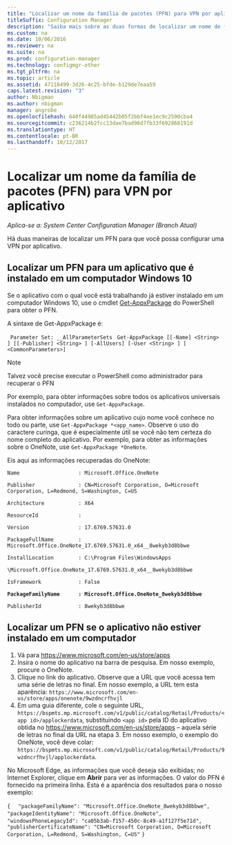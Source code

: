 ```yaml
---
title: "Localizar um nome da família de pacotes (PFN) para VPN por aplicativo"
titleSuffix: Configuration Manager
description: "Saiba mais sobre as duas formas de localizar um nome de família de pacotes para que você possa configurar uma VPN por aplicativo."
ms.custom: na
ms.date: 10/06/2016
ms.reviewer: na
ms.suite: na
ms.prod: configuration-manager
ms.technology: configmgr-other
ms.tgt_pltfrm: na
ms.topic: article
ms.assetid: 47118499-3d26-4c25-bfde-b129de7eaa59
caps.latest.revision: "3"
author: Nbigman
ms.author: nbigman
manager: angrobe
ms.openlocfilehash: 640f44985ad45442b05f2bbf4ee1ec9c2590cba4
ms.sourcegitcommit: c236214b2fcc13dae7bad96d7fb33f692868191d
ms.translationtype: HT
ms.contentlocale: pt-BR
ms.lasthandoff: 10/12/2017
---
```

# <a name="find-a-package-family-name-pfn-for-per-app-vpn"></a>Localizar um nome da família de pacotes (PFN) para VPN por aplicativo

*Aplica-se a: System Center Configuration Manager (Branch Atual)*


Há duas maneiras de localizar um PFN para que você possa configurar uma VPN por aplicativo.

## <a name="find-a-pfn-for-an-app-thats-installed-on-a-windows-10-computer"></a>Localizar um PFN para um aplicativo que é instalado em um computador Windows 10

Se o aplicativo com o qual você está trabalhando já estiver instalado em um computador Windows 10, use o cmdlet [Get-AppxPackage](https://technet.microsoft.com/library/hh856044.aspx) do PowerShell para obter o PFN.

A sintaxe de Get-AppxPackage é:

` Parameter Set: __AllParameterSets`
` Get-AppxPackage [[-Name] <String> ] [[-Publisher] <String> ] [-AllUsers] [-User <String> ] [ <CommonParameters>]`

> [!NOTE]
> Talvez você precise executar o PowerShell como administrador para recuperar o PFN

Por exemplo, para obter informações sobre todos os aplicativos universais instalados no computador, use `Get-AppxPackage`.

Para obter informações sobre um aplicativo cujo nome você conhece no todo ou parte, use `Get-AppxPackage *<app_name>`. Observe o uso do caractere curinga, que é especialmente útil se você não tem certeza do nome completo do aplicativo. Por exemplo, para obter as informações sobre o OneNote, use `Get-AppxPackage *OneNote`.


Eis aqui as informações recuperadas do OneNote:

`Name                   : Microsoft.Office.OneNote`

`Publisher              : CN=Microsoft Corporation, O=Microsoft Corporation, L=Redmond, S=Washington, C=US`

`Architecture           : X64`

`ResourceId             :`

`Version                : 17.6769.57631.0`

`PackageFullName        : Microsoft.Office.OneNote_17.6769.57631.0_x64__8wekyb3d8bbwe`

`InstallLocation        : C:\Program Files\WindowsApps`

`\Microsoft.Office.OneNote_17.6769.57631.0_x64__8wekyb3d8bbwe`

`IsFramework            : False`

**`PackageFamilyName      : Microsoft.Office.OneNote_8wekyb3d8bbwe`**

`PublisherId            : 8wekyb3d8bbwe`



## <a name="find-a-pfn-if-the-app-is-not-installed-on-a-computer"></a>Localizar um PFN se o aplicativo não estiver instalado em um computador

1.  Vá para https://www.microsoft.com/en-us/store/apps
2.  Insira o nome do aplicativo na barra de pesquisa. Em nosso exemplo, procure o OneNote.
3.  Clique no link do aplicativo. Observe que a URL que você acessa tem uma série de letras no final. Em nosso exemplo, a URL tem esta aparência: `https://www.microsoft.com/en-us/store/apps/onenote/9wzdncrfhvjl`
4.  Em uma guia diferente, cole o seguinte URL, `https://bspmts.mp.microsoft.com/v1/public/catalog/Retail/Products/<app id>/applockerdata`, substituindo `<app id>` pela ID do aplicativo obtida no https://www.microsoft.com/en-us/store/apps – aquela série de letras no final da URL na etapa 3. Em nosso exemplo, o exemplo do OneNote, você deve colar: `https://bspmts.mp.microsoft.com/v1/public/catalog/Retail/Products/9wzdncrfhvjl/applockerdata`.

No Microsoft Edge, as informações que você deseja são exibidas; no Internet Explorer, clique em **Abrir** para ver as informações. O valor do PFN é fornecido na primeira linha. Esta é a aparência dos resultados para o nosso exemplo:


`{`
`  "packageFamilyName": "Microsoft.Office.OneNote_8wekyb3d8bbwe",`
`  "packageIdentityName": "Microsoft.Office.OneNote",`
`  "windowsPhoneLegacyId": "ca05b3ab-f157-450c-8c49-a1f127f5e71d",`
`  "publisherCertificateName": "CN=Microsoft Corporation, O=Microsoft Corporation, L=Redmond, S=Washington, C=US"`
`}`
